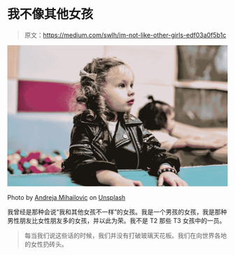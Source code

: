# 我不像其他女孩

> 原文：<https://medium.com/swlh/im-not-like-other-girls-edf03a0f5b1c>

![](img/72eee93fe8d30be7211d53173f4061f9.png)

Photo by [Andreja Mihailovic](https://unsplash.com/@dea_lea?utm_source=medium&utm_medium=referral) on [Unsplash](https://unsplash.com?utm_source=medium&utm_medium=referral)

我曾经是那种会说“我和其他女孩不一样”的女孩。我是一个男孩的女孩，我是那种男性朋友比女性朋友多的女孩，并以此为荣。我不是 T2 那些 T3 女孩中的一员。

> 每当我们说这些话的时候，我们并没有打破玻璃天花板。我们在向世界各地的女性扔砖头。